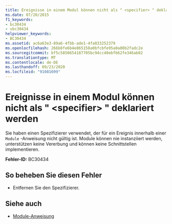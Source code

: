 ```yaml
---
title: Ereignisse in einem Modul können nicht als " <specifier> " deklariert werden
ms.date: 07/20/2015
f1_keywords:
- bc30434
- vbc30434
helpviewer_keywords:
- BC30434
ms.assetid: ac6a63e3-89a6-4fbb-ade1-4fa033252379
ms.openlocfilehash: 266b8fe6b4e865158a0bfcbfe95a0a00b2fadc2e
ms.sourcegitcommit: bf5c5850654187705bc94cc40ebfb62fe346ab02
ms.translationtype: MT
ms.contentlocale: de-DE
ms.lasthandoff: 09/23/2020
ms.locfileid: "91081699"
---
```

# <a name="events-in-a-module-cannot-be-declared-specifier"></a>Ereignisse in einem Modul können nicht als " \<specifier> " deklariert werden

Sie haben einen Spezifizierer verwendet, der für ein Ereignis innerhalb einer `Module` -Anweisung nicht gültig ist. Module können nie instanziiert werden, unterstützen keine Vererbung und können keine Schnittstellen implementieren.  
  
 **Fehler-ID:** BC30434  
  
## <a name="to-correct-this-error"></a>So beheben Sie diesen Fehler  
  
- Entfernen Sie den Spezifizierer.  
  
## <a name="see-also"></a>Siehe auch

- [Module-Anweisung](../language-reference/statements/module-statement.md)
